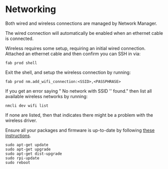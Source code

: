 Networking
==========

Both wired and wireless connections are managed by Network Manager.

The wired connection will automatically be enabled when an ethernet cable is connected.

Wireless requires some setup, requiring an initial wired connection. Attached an ethernet cable and then confirm you can SSH in via:

    fab prod shell

Exit the shell, and setup the wireless connection by running:

    fab prod nm.add_wifi_connection:<SSID>,<PASSPHRASE>

If you get an error saying " No network with SSID '<SSID>' found." then list all available wireless networks by running:

    nmcli dev wifi list

If none are listed, then that indicates there might be a problem with the wireless driver.

Ensure all your packages and firmware is up-to-date by following [these instructions](https://raspberrypi.stackexchange.com/questions/44253/raspberry-pi-3-isnt-finding-wifi-networks).

    sudo apt-get update
    sudo apt-get upgrade
    sudo apt-get dist-upgrade
    sudo rpi-update
    sudo reboot
